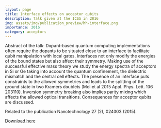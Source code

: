 ```yaml
---
layout: page
title: Interface effects on acceptor qubits
description: Talk given at the ICSS in 2016
img: assets/img/publication_preview/hh-interface.png
importance: 2016
category: acceptors
---
```


Abstract of the talk: Dopant-based quantum computing implementations often require the dopants to be situated close to an interface to facilitate qubit manipulation with local gates. Interfaces not only modify the energies of the bound states but also affect their symmetry. Making use of the successful effective mass theory we study the energy spectra of acceptors in Si or Ge taking into account the quantum confinement, the dielectric mismatch and the central cell effects. The presence of an interface puts constraints to the allowed symmetries and leads to the splitting of the ground state in two Kramers doublets (Mol et al 2015 Appl. Phys. Lett. 106 203110). Inversion symmetry breaking also implies parity mixing which affects the allowed optical transitions. Consequences for acceptor qubits are discussed.

Related to the publication Nanotechnology 27 (2), 024003 (2015).

<a href="/assets/pdf/acceptors-ICSS2016.pdf" target="_blank" rel="noopener noreferrer">Download here <i class="fas fa-file-pdf"></i></a>
